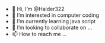 - 👋 Hi, I’m @Haider322
- 👀 I’m interested in computer coding
- 🌱 I’m currently learning java script
- 💞️ I’m looking to collaborate on ...
- 📫 How to reach me ...

<!---
Haider322/Haider322 is a ✨ special ✨ repository because its `README.md` (this file) appears on your GitHub profile.
You can click the Preview link to take a look at your changes.
--->
